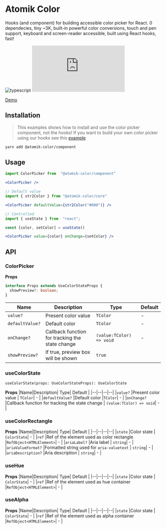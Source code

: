 # Atomik Color

Hooks (and component) for building accessible color picker for React. 0 dependecies, tiny ~3K, built-in powerful color conversions, touch and pen support, keyboard and screen-reader accessible, built using React hooks, fast!

![typescript](https://badgen.net/badge/icon/typescript?icon=typescript&label) ![gzip size](https://badgen.net/badgesize/gzip/https/unpkg.com/@atomik-color/core/dist/index.js)

[Demo](https://codesandbox.io/s/atomik-colorcomponent-j3pyf)

## Installation

> This examples shows how to install and use the color picker component, not the hooks! If you want to build your own color picker using our hooks see this [example](https://codesandbox.io/s/atomik-color-hooks-k85hw)

```bash
yarn add @atomik-color/component
```

## Usage

```jsx
import ColorPicker from  "@atomik-color/component"

<ColorPicker />

// Default value
import { str2Color } from "@atomik-color/core"

<ColorPicker defaultValue={str2Color("#000")} />

// Controlled
import { useState } from  "react";

const [color, setColor] = useState()

<ColorPicker value={color} onChange={setColor} />
```

## API

### ColorPicker

**Props**

```typescript
interface Props extends UseColorStateProps {
  showPreview?: boolean;
}
```

| Name            | Description                                     | Type                     | Default |
| --------------- | ----------------------------------------------- | ------------------------ | ------- |
| `value?`        | Present color value                             | `TColor`                 | -       |
| `defaultValue?` | Default color                                   | `TColor`                 | -       |
| `onChange?`     | Callback function for tracking the state change | `(value:TColor) => void` | -       |
| `showPreview?`  | If true, preview box will be shown              | `true`                   |

### useColorState

`useColorState(props: UseColorStateProps): UseColorState`

**Props**
|Name|Description| Type| Default |
|--|--|--|--|
|`value?` |Present color value | `TColor`| - |
|`defaultValue?` |Default color |`TColor`| - |
|`onChange?` |Callback function for tracking the state change | `(value:TColor) => void`| - |

### useColorRectangle

**Props**
|Name|Description| Type| Default |
|--|--|--|--|
|`state` |Color state | `ColorState`| - |
|`ref` |Ref of the element used as color rectangle |`RefObject<HTMLElement>`| - |
|`ariaLabel?` |Aria label | `string`| - |
|`ariaValueFormat?` |Formatted string used for `aria-valuetext` | `string`| - |
|`ariaDescription?` |Aria description | `string`| - |

### useHue

**Props**
|Name|Description| Type| Default |
|--|--|--|--|
|`state` |Color state | `ColorState`| - |
|`ref` |Ref of the element used as hue container |`RefObject<HTMLElement>`| - |

### useAlpha

**Props**
|Name|Description| Type| Default |
|--|--|--|--|
|`state` |Color state | `ColorState`| - |
|`ref` |Ref of the element used as alpha container |`RefObject<HTMLElement>`| - |

